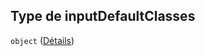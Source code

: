 ## Type de inputDefaultClasses

`object` ([Détails](frw-form-definitions-form-properties-inputdefaultclasses.md))
